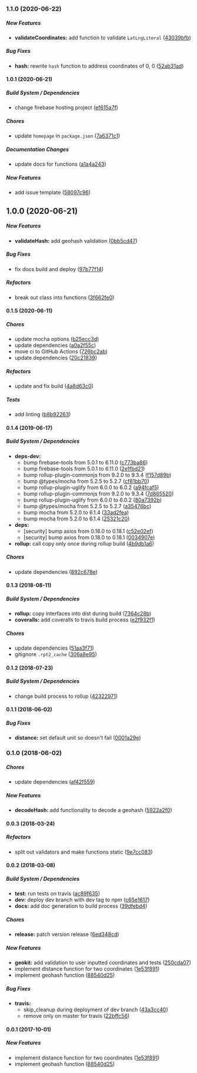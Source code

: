 ### 1.1.0 (2020-06-22)

##### New Features

* **validateCoordinates:**  add function to validate `LatLngLiteral` ([43039bfb](https://github.com/MichaelSolati/geokit/commit/43039bfba5828f8c4bfe66e922e126df22c7e17c))

##### Bug Fixes

* **hash:**  rewrite `hash` function to address coordinates of 0, 0 ([52ab31ad](https://github.com/MichaelSolati/geokit/commit/52ab31ad8272c56af3c4e88c39b522d39b9c2af7))

#### 1.0.1 (2020-06-21)

##### Build System / Dependencies

*  change firebase hosting project ([ef615a7f](https://github.com/MichaelSolati/geokit/commit/ef615a7f10612dab39cce7e8e8f751dc751f5cc3))

##### Chores

*  update `homepage` in `package.json` ([7a6371c1](https://github.com/MichaelSolati/geokit/commit/7a6371c1d62b65df2a711f7830477c94856345a9))

##### Documentation Changes

*  update docs for functions ([a1a4a243](https://github.com/MichaelSolati/geokit/commit/a1a4a2438a0e7d7a23feb50b9aa66306fb097551))

##### New Features

*  add issue template ([58097c96](https://github.com/MichaelSolati/geokit/commit/58097c96c10f285232d63ed9f8b2d3e9577017bc))

## 1.0.0 (2020-06-21)

##### New Features

* **validateHash:**  add geohash validation ([0bb5cd47](https://github.com/MichaelSolati/geokit/commit/0bb5cd47d8c39cdc48846e4fb5fe64631c5f7e73))

##### Bug Fixes

*  fix docs build and deploy ([97b77f14](https://github.com/MichaelSolati/geokit/commit/97b77f146de164c3e898ea0dc82b0305c2b781db))

##### Refactors

*  break out class into functions ([3f662fe0](https://github.com/MichaelSolati/geokit/commit/3f662fe0efc03ce292a1ab40121e1e50bfba49a1))

#### 0.1.5 (2020-06-11)

##### Chores

*  update mocha options ([b25ecc3d](https://github.com/MichaelSolati/geokit/commit/b25ecc3da93f4db85681ece3a58f7da8da66e60c))
*  update dependencies ([a0a2f55c](https://github.com/MichaelSolati/geokit/commit/a0a2f55c6aaf4a9397967ed4ea70bb3672e1fde6))
*  move ci to GitHub Actions ([726bc2ab](https://github.com/MichaelSolati/geokit/commit/726bc2ab1a1c237c8014357c504d1b4ef9e7099b))
*  update dependencies ([20c21839](https://github.com/MichaelSolati/geokit/commit/20c218393ddcddbb7717d7035f0967b11c310018))

##### Refactors

*  update and fix build ([4a8d63c0](https://github.com/MichaelSolati/geokit/commit/4a8d63c0580e316fc7a0d6fee50bf29a89dfafee))

##### Tests

*  add linting ([b8b92263](https://github.com/MichaelSolati/geokit/commit/b8b92263069ef89b0cf8f6be2900f18d3ce626b1))

#### 0.1.4 (2019-06-17)

##### Build System / Dependencies

* **deps-dev:**
  *  bump firebase-tools from 5.0.1 to 6.11.0 ([c773ba86](https://github.com/MichaelSolati/geokit/commit/c773ba86d91ba53ac06a6b95f5a999b32cba2be7))
  *  bump firebase-tools from 5.0.1 to 6.11.0 ([2e1fbd21](https://github.com/MichaelSolati/geokit/commit/2e1fbd211e519102f1a94dbd477d1daf2935fb69))
  *  bump rollup-plugin-commonjs from 9.2.0 to 9.3.4 ([f157d89b](https://github.com/MichaelSolati/geokit/commit/f157d89b0572a2321b87fbbe5376b1aa2c94d3a2))
  *  bump @types/mocha from 5.2.5 to 5.2.7 ([cf81bb70](https://github.com/MichaelSolati/geokit/commit/cf81bb70c483361eaf2cc1d3f374a65b034aeb39))
  *  bump rollup-plugin-uglify from 6.0.0 to 6.0.2 ([a94fcaf5](https://github.com/MichaelSolati/geokit/commit/a94fcaf5917f877e4fa8a0439afe6897900500b3))
  *  bump rollup-plugin-commonjs from 9.2.0 to 9.3.4 ([7d865520](https://github.com/MichaelSolati/geokit/commit/7d8655201af9211c2d3460ae3130ec2cda7c40e9))
  *  bump rollup-plugin-uglify from 6.0.0 to 6.0.2 ([80a7392b](https://github.com/MichaelSolati/geokit/commit/80a7392b4c8768bc93cd4f5bc87891bc68010b04))
  *  bump @types/mocha from 5.2.5 to 5.2.7 ([a35476bc](https://github.com/MichaelSolati/geokit/commit/a35476bc3e0661c75cb821ba6b90c22085c08c53))
  *  bump mocha from 5.2.0 to 6.1.4 ([33ad2fea](https://github.com/MichaelSolati/geokit/commit/33ad2fea2f1d29de927ac65ec376ec0b7c0829b9))
  *  bump mocha from 5.2.0 to 6.1.4 ([25321c20](https://github.com/MichaelSolati/geokit/commit/25321c2067ef3c3659c25daaa2e52c81e754ba14))
* **deps:**
  *  [security] bump axios from 0.18.0 to 0.18.1 ([c52e02ef](https://github.com/MichaelSolati/geokit/commit/c52e02efe0af3548093758a4a1633ad999504395))
  *  [security] bump axios from 0.18.0 to 0.18.1 ([0034907e](https://github.com/MichaelSolati/geokit/commit/0034907ee57fb61fcd37b89dde623bcd66a92494))
* **rollup:**  call copy only once during rollup build ([4b9db1a6](https://github.com/MichaelSolati/geokit/commit/4b9db1a60d0c99b4bb6ddf19096ecbabfe57e5b4))

##### Chores

*  update dependencies ([892c678e](https://github.com/MichaelSolati/geokit/commit/892c678e2fe156693167fee79d98b3ef3ec069d2))

#### 0.1.3 (2018-08-11)

##### Build System / Dependencies

* **rollup:**  copy interfaces into dist during build ([7364c28b](https://github.com/MichaelSolati/geokit/commit/7364c28b9207d65e799b2e50acf6d342ff1e447c))
* **coveralls:**  add coveralls to travis build process ([e2f932f1](https://github.com/MichaelSolati/geokit/commit/e2f932f18d56d7a29c32d0fbec2f459d282a8f4a))

##### Chores

*  update dependencies ([51aa3f71](https://github.com/MichaelSolati/geokit/commit/51aa3f7112449d90804a5c2d8379bd54fb758043))
*  gitignore `.rpt2_cache` ([306a8e95](https://github.com/MichaelSolati/geokit/commit/306a8e957fc59cbf9e6909ccd2e2e239ea7064d1))

#### 0.1.2 (2018-07-23)

##### Build System / Dependencies

*  change build process to rollup ([42322971](https://github.com/MichaelSolati/geokit/commit/42322971fd54fbba434d4848390fd0dcdd20dfba))

#### 0.1.1 (2018-06-02)

##### Bug Fixes

* **distance:**  set default unit so  doesn't fail ([0001a29e](https://github.com/MichaelSolati/geokit/commit/0001a29e507ca90f45959fcf97d0f79d583e8ef5))

### 0.1.0 (2018-06-02)

##### Chores

*  update dependencies ([af42f559](https://github.com/MichaelSolati/geokit/commit/af42f5594351d91500ac9b7331535101b9e880d5))

##### New Features

* **decodeHash:**  add functionality to decode a geohash ([5922a2f0](https://github.com/MichaelSolati/geokit/commit/5922a2f06851f8fb3885b2046d0ac4d90f207cb9))

#### 0.0.3 (2018-03-24)

##### Refactors

* split out validators and make functions static ([9e7cc083](https://github.com/MichaelSolati/geokit/commit/9e7cc083f21d6b153c393fe1ea71cc249e1c2681))

#### 0.0.2 (2018-03-08)

##### Build System / Dependencies

* **test:** run tests on travis ([ac89f635](https://github.com/MichaelSolati/geokit/commit/ac89f63599ad64d06be8cb280b656124b5bc6bd5))
* **dev:** deploy dev branch with dev tag to npm ([c65e1617](https://github.com/MichaelSolati/geokit/commit/c65e161723c3d337029ecfb8e592a4250910a377))
* **docs:** add doc generation to build process ([39dfebd4](https://github.com/MichaelSolati/geokit/commit/39dfebd4e190c4f61a047f1c50c8ac0d33696899))

##### Chores

* **release:** patch version release ([6ed348cd](https://github.com/MichaelSolati/geokit/commit/6ed348cd7a9ebeb4cdc2ddf55670659eeaf65d00))

##### New Features

* **geokit:** add validation to user inputted coordinates and tests ([250cda07](https://github.com/MichaelSolati/geokit/commit/250cda07be156cb3d3be201cdbbe050eff82e551))
* implement distance function for two coordinates ([1e53f891](https://github.com/MichaelSolati/geokit/commit/1e53f891529f5370de42b7033f4a2a9ed6c76067))
* implement geohash function ([88540d25](https://github.com/MichaelSolati/geokit/commit/88540d254aea4db4a0c1f9e7c6598d63768af8e9))

##### Bug Fixes

* **travis:**
  * skip_cleanup during deployment of dev branch ([43a3cc40](https://github.com/MichaelSolati/geokit/commit/43a3cc4010171ae09b4a436dd743d1bc87eea54a))
  * remove only on master for travis ([22bffc56](https://github.com/MichaelSolati/geokit/commit/22bffc5645b7814bd1a4cf68029b24ec7379e837))

#### 0.0.1 (2017-10-01)

##### New Features

* implement distance function for two coordinates ([1e53f891](https://github.com/MichaelSolati/geokit/commit/1e53f891529f5370de42b7033f4a2a9ed6c76067))
* implement geohash function ([88540d25](https://github.com/MichaelSolati/geokit/commit/88540d254aea4db4a0c1f9e7c6598d63768af8e9))

